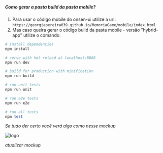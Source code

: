 
##### Como gerar a pasta build da pasta mobile?
1. Para usar o código mobile do onsen-ui utilize a url: `https://georgiapereira039.github.io/MemoriaGame/mobile/index.html`
2. Mas caso queira gerar o código build da pasta mobile - versão "hybrid-app" utilize o comando:

```ruby
# install dependencies
npm install

# serve with hot reload at localhost:8080
npm run dev

# build for production with minification
npm run build

# run unit tests
npm run unit

# run e2e tests
npm run e2e

# run all tests
npm test
```

*Se tudo der certo você verá algo como nesse mockup*

<img src="../../src/assets/mockup/mockup3.png" alt="logo" id="3813720" class="flaticon" />


*atualizar mockup*
